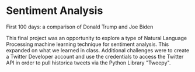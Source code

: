 # Sentiment Analysis
First 100 days: a comparison of Donald Trump and Joe Biden

This final project was an opportunity to explore a type of Natural Language Processing machine learning technique for sentiment analysis. This expanded on what we learned in class. Additional challenges were to create a Twitter Developer account and use the credentials to access the Twitter API in order to pull historica tweets via the Python Library "Tweepy".
